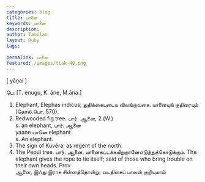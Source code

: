 ```yaml
---
categories: blog
title: யானை
keywords: யானை
description: 
author: Tamilan
layout: Ruby
tags: 
 
permalink: யானை
featured: /images/ttak-48.png
---
```

  
[ yāṉai ]  
  
பெ. [T. enugu, K. āne, M.āna.]  
1. Elephant, Elephas indicus; துதிக்கையுடைய விலங்குவகை. யானையுங் குதிரையும் (தொல்.பொ. 570).   
2. Redwooded fig tree. பார். ஆனை, 2.(W.)  
s. an elephant, பார். ஆனை  
yaane யானெ elephant  
s. An elephant.   
2. The sign of Kuvêra, as regent of the north.   
3. The Pepul tree. பார். ஆனை. யானைகட்டக்கயிறுதானேஎடுத்துக்கொடுக்கும். The elephant gives the rope to tie itself; said of those who bring trouble on their own heads. Prov  
ஆனை, இஃது இராச சின்னத்தொன்று, வடதிசைப் பாலன் குறியுமாம்
